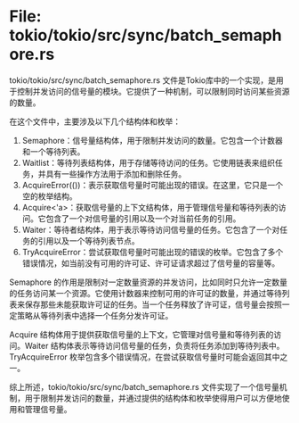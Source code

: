 # File: tokio/tokio/src/sync/batch_semaphore.rs

tokio/tokio/src/sync/batch_semaphore.rs 文件是Tokio库中的一个实现，是用于控制并发访问的信号量的模块。它提供了一种机制，可以限制同时访问某些资源的数量。

在这个文件中，主要涉及以下几个结构体和枚举：

1. Semaphore：信号量结构体，用于限制并发访问的数量。它包含一个计数器和一个等待列表。
2. Waitlist：等待列表结构体，用于存储等待访问的任务。它使用链表来组织任务，并具有一些操作方法用于添加和删除任务。
3. AcquireError(())：表示获取信号量时可能出现的错误。在这里，它只是一个空的枚举结构。
4. Acquire<'a>：获取信号量的上下文结构体，用于管理信号量和等待列表的访问。它包含了一个对信号量的引用以及一个对当前任务的引用。
5. Waiter：等待者结构体，用于表示等待访问信号量的任务。它包含了一个对任务的引用以及一个等待列表节点。
6. TryAcquireError：尝试获取信号量时可能出现的错误的枚举。它包含了多个错误情况，如当前没有可用的许可证、许可证请求超过了信号量的容量等。

Semaphore 的作用是限制对一定数量资源的并发访问，比如同时只允许一定数量的任务访问某一个资源。它使用计数器来控制可用的许可证的数量，并通过等待列表来保存那些未能获取许可证的任务。当一个任务释放了许可证，信号量会按照一定策略从等待列表中选择一个任务分发许可证。

Acquire 结构体用于提供获取信号量的上下文，它管理对信号量和等待列表的访问。Waiter 结构体表示等待访问信号量的任务，负责将任务添加到等待列表中。TryAcquireError 枚举包含多个错误情况，在尝试获取信号量时可能会返回其中之一。

综上所述，tokio/tokio/src/sync/batch_semaphore.rs 文件实现了一个信号量机制，用于限制并发访问的数量，并通过提供的结构体和枚举使得用户可以方便地使用和管理信号量。

